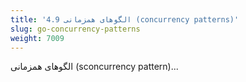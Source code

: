 ```yaml
---
title: '4.9 الگوهای همزمانی (concurrency patterns)'
slug: go-concurrency-patterns
weight: 7009
---
```


الگوهای همزمانی (sconcurrency pattern)...